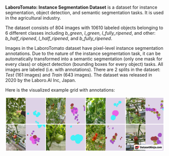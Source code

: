 **LaboroTomato: Instance Segmentation Dataset** is a dataset for instance segmentation, object detection, and semantic segmentation tasks. It is used in the agricultural industry. 

The dataset consists of 804 images with 10610 labeled objects belonging to 6 different classes including *b_green*, *l_green*, *l_fully_ripened*, and other: *b_half_ripened*, *l_half_ripened*, and *b_fully_ripened*.

Images in the LaboroTomato dataset have pixel-level instance segmentation annotations. Due to the nature of the instance segmentation task, it can be automatically transformed into a semantic segmentation (only one mask for every class) or object detection (bounding boxes for every object) tasks. All images are labeled (i.e. with annotations). There are 2 splits in the dataset: *Test* (161 images) and *Train* (643 images). The dataset was released in 2020 by the Laboro.AI Inc, Japan.

Here is the visualized example grid with annotations:

<img src="https://github.com/dataset-ninja/laboro-tomato/raw/main/visualizations/side_annotations_grid.png">
